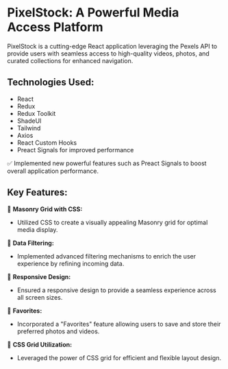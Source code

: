 # PixelStock: A Powerful Media Access Platform

PixelStock is a cutting-edge React application leveraging the Pexels API to provide users with seamless access to high-quality videos, photos, and curated collections for enhanced navigation.

## Technologies Used:
- React
- Redux
- Redux Toolkit
- ShadeUI
- Tailwind
- Axios
- React Custom Hooks
- Preact Signals for improved performance

✅ Implemented new powerful features such as Preact Signals to boost overall application performance.

## Key Features:

📌 **Masonry Grid with CSS:**
   - Utilized CSS to create a visually appealing Masonry grid for optimal media display.

📌 **Data Filtering:**
   - Implemented advanced filtering mechanisms to enrich the user experience by refining incoming data.

📌 **Responsive Design:**
   - Ensured a responsive design to provide a seamless experience across all screen sizes.

📌 **Favorites:**
   - Incorporated a "Favorites" feature allowing users to save and store their preferred photos and videos.

📌 **CSS Grid Utilization:**
   - Leveraged the power of CSS grid for efficient and flexible layout design.
